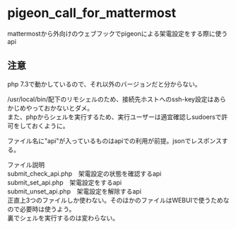 # pigeon_call_for_mattermost
mattermostから外向けのウェブフックでpigeonによる架電設定をする際に使うapi

## 注意
php 7.3で動かしているので、それ以外のバージョンだと分からない。

/usr/local/bin/配下のリモシェルのため、接続先ホストへのssh-key設定はあらかじめやっておかないとダメ。  
また、phpからシェルを実行するため、実行ユーザーは適宜確認しsudoersで許可をしておくように。

ファイル名に"api"が入っているものはapiでの利用が前提。jsonでレスポンスする。

ファイル説明  
submit_check_api.php　架電設定の状態を確認するapi  
submit_set_api.php　架電設定をするapi  
submit_unset_api.php　架電設定を解除するapi  
正直上3つのファイルしか使わない。そのほかのファイルはWEBUIで使うためなので必要時は使うよう。  
裏でシェルを実行するのは変わらない。
